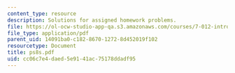 ```yaml
---
content_type: resource
description: Solutions for assigned homework problems.
file: https://ol-ocw-studio-app-qa.s3.amazonaws.com/courses/7-012-introduction-to-biology-fall-2004/cc06c7e4daed5e9141ac75178ddadf95_ps8s.pdf
file_type: application/pdf
parent_uid: 14091ba0-c182-8670-1272-8d452019f102
resourcetype: Document
title: ps8s.pdf
uid: cc06c7e4-daed-5e91-41ac-75178ddadf95
---
```

